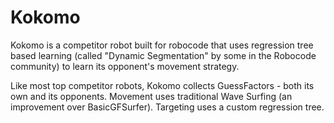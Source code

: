 # Kokomo
Kokomo is a competitor robot built for robocode that uses regression tree based learning (called "Dynamic Segmentation" by some in the Robocode community) to learn its opponent's movement strategy.

Like most top competitor robots, Kokomo collects GuessFactors - both its own and its opponents. Movement uses traditional Wave Surfing (an improvement over BasicGFSurfer). Targeting uses a custom regression tree.

